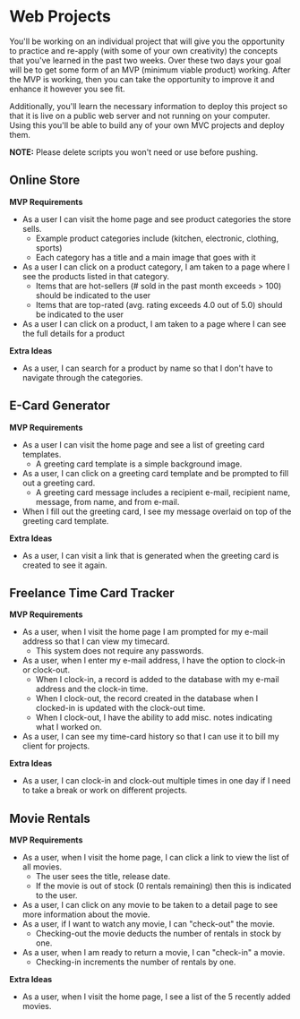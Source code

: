 # Web Projects

You'll be working on an individual project that will give you the opportunity to practice and re-apply (with some of your own creativity) the concepts that you've learned in the past two weeks. Over these two days your goal will be to get some form of an MVP (minimum viable product) working. After the MVP is working, then you can take the opportunity to improve it and enhance it however you see fit.

Additionally, you'll learn the necessary information to deploy this project so that it is live on a public web server and not running on your computer. Using this you'll be able to build any of your own MVC projects and deploy them.

**NOTE:** Please delete scripts you won't need or use before pushing.


## Online Store

**MVP Requirements**

* As a user I can visit the home page and see product categories the store sells.
    * Example product categories include (kitchen, electronic, clothing, sports)
    * Each category has a title and a main image that goes with it
* As a user I can click on a product category, I am taken to a page where I see the products listed in that category.
    * Items that are hot-sellers (# sold in the past month exceeds > 100) should be indicated to the user
    * Items that are top-rated (avg. rating exceeds 4.0 out of 5.0) should be indicated to the user
* As a user I can click on a product, I am taken to a page where I can see the full details for a product

**Extra Ideas**

* As a user, I can search for a product by name so that I don't have to navigate through the categories.

## E-Card Generator

**MVP Requirements**

* As a user I can visit the home page and see a list of greeting card templates.
    * A greeting card template is a simple background image.
* As a user, I can click on a greeting card template and be prompted to fill out a greeting card.
    * A greeting card message includes a recipient e-mail, recipient name, message, from name, and from e-mail.    
* When I fill out the greeting card, I see my message overlaid on top of the greeting card template.

**Extra Ideas**

* As a user, I can visit a link that is generated when the greeting card is created to see it again.

## Freelance Time Card Tracker

**MVP Requirements**

* As a user, when I visit the home page I am prompted for my e-mail address so that I can view my timecard.
    * This system does not require any passwords.
* As a user, when I enter my e-mail address, I have the option to clock-in or clock-out.
    * When I clock-in, a record is added to the database with my e-mail address and the clock-in time.
    * When I clock-out, the record created in the database when I clocked-in is updated with the clock-out time.
    * When I clock-out, I have the ability to add misc. notes indicating what I worked on.
* As a user, I can see my time-card history so that I can use it to bill my client for projects.    

**Extra Ideas**

* As a user, I can clock-in and clock-out multiple times in one day if I need to take a break or work on different projects.

## Movie Rentals

**MVP Requirements**

* As a user, when I visit the home page, I can click a link to view the list of all movies.
    * The user sees the title, release date.
    * If the movie is out of stock (0 rentals remaining) then this is indicated to the user.
* As a user, I can click on any movie to be taken to a detail page to see more information about the movie.
* As a user, if I want to watch any movie, I can "check-out" the movie.
    * Checking-out the movie deducts the number of rentals in stock by one.
* As a user, when I am ready to return a movie, I can "check-in" a movie.
    * Checking-in increments the number of rentals by one.

**Extra Ideas**

* As a user, when I visit the home page, I see a list of the 5 recently added movies.